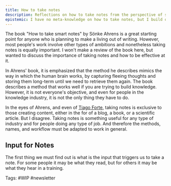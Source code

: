 ```yaml
---
title: How to take notes
description: Reflections on how to take notes from the perspective of someone interested in learning, not only creating content
epistemic: I have no meta-knowledge on how to take notes, but I build on experience and mindful practice.
---
```

The book "How to take smart notes" by Sönke Ahrens is a great starting point for anyone who is planning to make a living out of writing. However, most people's work involve other types of ambitions and nonetheless taking notes is equally important. I won't make a review of the book here, but wanted to discuss the importance of taking notes and how to be effective at it. 

In Ahrens' book, it is emphasized that the method he describes mimics the way in which the human brain works, by capturing fleeing thoughts and storing them long-term until we need to retrieve them again. The book describes a method that works well if you are trying to build knowledge. However, it is not everyone's objective, and even for people in the knowledge industry, it is not the only thing they have to do. 

In the eyes of Ahrens, and even of [Tiago Forte](https://fortelabs.co/blog/how-to-take-smart-notes/), taking notes is exclusive to those creating content, either in the for of a blog, a book, or a scientific article. But I disagree. Taking notes is something useful for any type of industry and for people doing any type of job. And therefore the methods, names, and workflow must be adapted to work in general. 

## Input for Notes
The first thing we must find out is what is the input that triggers us to take a note. For some people it may be what they read, but for others it may be what they hear in a training. 

Tags: #WIP #newsletter 